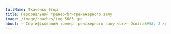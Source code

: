 ```yaml
---
fullName: Ткаченко Єгор
title: Персональний тренер<br>тренажерного залу
image: /image/coaches/img_5683.jpg
about: – Сертифікований тренер тренажерного залу.<br>– Освіта&#58; 3 курс СумДПУ. Спеціальність - фізична культура, захист України.<br>– Кандидат майстра спорту з пауерліфтингу.<br>– Бронзовий призер кубка Києва з пауерліфтингу.<br>–Двічі бронзовий призер чемпіонату України зі стронгмену.<br>– Рекордсмен Сум та Києва по становій тязі.
---
```

